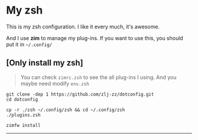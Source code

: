 # My zsh

This is my zsh configuration. I like it every much, it's awesome.

And I use **zim** to manage my plug-ins. If you want to use this, you should put it in `~/.config/`

## [Only install my zsh]

> You can check `zimrc.zsh` to see the all plug-ins I using.
> And you maybe need modify `env.zsh`

```shell
git clone -dep 1 https://github.com/zlj-zz/dotconfig.git
cd dotconfig

cp -r ./zsh ~/.config/zsh && cd ~/.config/zsh
./plugins.zsh

zimfw install
```

---
